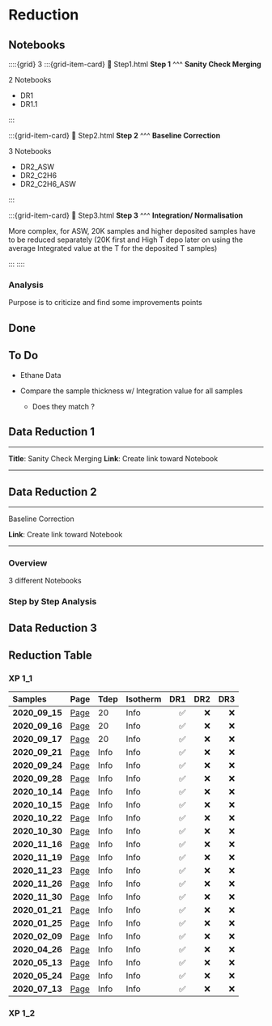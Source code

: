 # Reduction

## Notebooks

::::{grid} 3
:::{grid-item-card}
:link: Step1.html
**Step 1**
^^^
**Sanity Check Merging**

2 Notebooks
- DR1
- DR1.1

:::

:::{grid-item-card}
:link: Step2.html
**Step 2**
^^^
**Baseline Correction**

3 Notebooks
- DR2_ASW
- DR2_C2H6
- DR2_C2H6_ASW

:::

:::{grid-item-card}
:link: Step3.html
**Step 3**
^^^
**Integration/ Normalisation**

More complex, for ASW, 20K samples and higher deposited samples have to be reduced separately (20K first and High T depo later on using the average Integrated value at the T for the deposited T samples) 

:::
::::

### Analysis

Purpose is to criticize and find some improvements points

## Done

## To Do

- Ethane Data

- Compare the sample thickness w/ Integration value for all samples
    - Does they match ?

## Data Reduction 1

***
**Title**: Sanity Check Merging
**Link**: Create link toward Notebook
***

## Data Reduction 2

***
<p class="emphase">Baseline Correction</p>

**Link**: Create link toward Notebook

***

### Overview

3 different Notebooks

### Step by Step Analysis

## Data Reduction 3



## Reduction Table

### XP 1_1

|    Samples        |   Page                                    |    Tdep        |    Isotherm  |   DR1          |   DR2          |  DR3          |
| :---------------- | :---------------------------------------  | :------------  | :------------  | -------------: | -------------: |-------------: |
| **2020_09_15**    | [Page](../XP-1_1/2020_09_15/2020_09_15)   | 20           | Info           |  &#9989;       |   &#x274C;     |   &#x274C;    |
| **2020_09_16**    | [Page](../XP-1_1/2020_09_16/2020_09_16)   | 20           | Info           |  &#9989;       |   &#x274C;     |   &#x274C;    |
| **2020_09_17**    | [Page](../XP-1_1/2020_09_17/2020_09_17)   | 20           | Info           |  &#9989;       |   &#x274C;     |   &#x274C;    |
| **2020_09_21**    | [Page](../XP-1_1/2020_09_21/2020_09_21)   | Info           | Info           |  &#9989;       |   &#x274C;     |   &#x274C;    |
| **2020_09_24**    | [Page](../XP-1_1/2020_09_24/2020_09_24)   | Info           | Info           |  &#9989;       |   &#x274C;     |   &#x274C;    |
| **2020_09_28**    | [Page](../XP-1_1/2020_09_28/2020_09_28)   | Info           | Info           |  &#9989;       |   &#x274C;     |   &#x274C;    |
| **2020_10_14**    | [Page](../XP-1_1/2020_10_14/2020_10_14)   | Info           | Info           |  &#9989;       |   &#x274C;     |   &#x274C;    |
| **2020_10_15**    | [Page](../XP-1_1/2020_10_15/2020_10_15)   | Info           | Info           |  &#9989;       |   &#x274C;     |   &#x274C;    |
| **2020_10_22**    | [Page](../XP-1_1/2020_10_22/2020_10_22)   | Info           | Info           |  &#9989;       |   &#x274C;     |   &#x274C;    |
| **2020_10_30**    | [Page](../XP-1_1/2020_10_30/2020_10_30)   | Info           | Info           |  &#9989;       |   &#x274C;     |   &#x274C;    |
| **2020_11_16**    | [Page](../XP-1_1/2020_11_16/2020_11_16)   | Info           | Info           |  &#9989;       |   &#x274C;     |   &#x274C;    |
| **2020_11_19**    | [Page](../XP-1_1/2020_11_19/2020_11_19)   | Info           | Info           |  &#9989;       |   &#x274C;     |   &#x274C;    |
| **2020_11_23**    | [Page](../XP-1_1/2020_11_23/2020_11_23)   | Info           | Info           |  &#9989;       |   &#x274C;     |   &#x274C;    |
| **2020_11_26**    | [Page](../XP-1_1/2020_11_26/2020_11_26)   | Info           | Info           |  &#9989;       |   &#x274C;     |   &#x274C;    |
| **2020_11_30**    | [Page](../XP-1_1/2020_11_30/2020_11_30)   | Info           | Info           |  &#9989;       |   &#x274C;     |   &#x274C;    |
| **2020_01_21**    | [Page](../XP-1_1/2021_01_21/2021_01_21)   | Info           | Info           |  &#9989;       |   &#x274C;     |   &#x274C;    |
| **2020_01_25**    | [Page](../XP-1_1/2021_01_25/2021_01_25)   | Info           | Info           |  &#9989;       |   &#x274C;     |   &#x274C;    |
| **2020_02_09**    | [Page](../XP-1_1/2021_02_09/2021_02_09)   | Info           | Info           |  &#9989;       |   &#x274C;     |   &#x274C;    |
| **2020_04_26**    | [Page](../XP-1_1/2021_04_26/2021_04_26)   | Info           | Info           |  &#9989;       |   &#x274C;     |   &#x274C;    |
| **2020_05_13**    | [Page](../XP-1_1/2021_05_13/2021_05_13)   | Info           | Info           |  &#9989;       |   &#x274C;     |   &#x274C;    |
| **2020_05_24**    | [Page](../XP-1_1/2021_05_24/2021_05_24)   | Info           | Info           |  &#9989;       |   &#x274C;     |   &#x274C;    |
| **2020_07_13**    | [Page](../XP-1_1/2021_07_13/2021_07_13)   | Info           | Info           |  &#9989;       |   &#x274C;     |   &#x274C;    |



### XP 1_2